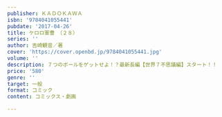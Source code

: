 ```yaml
---
publisher: ＫＡＤＯＫＡＷＡ
isbn: '9784041055441'
pubdate: '2017-04-26'
title: ケロロ軍曹　（２８）
series: ''
author: 吉崎観音／著
cover: 'https://cover.openbd.jp/9784041055441.jpg'
volume: ''
description: ７つのボールをゲットせよ！？最新長編【世界７不思議編】スタート！！
price: '580'
genre: ''
target: 一般
format: コミック
content: コミックス・劇画

---
```

